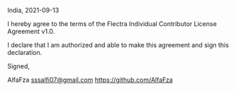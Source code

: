 India, 2021-09-13

I hereby agree to the terms of the Flectra Individual Contributor License
Agreement v1.0.

I declare that I am authorized and able to make this agreement and sign this
declaration.

Signed,

AlfaFza sssalfi07@gmail.com 
https://github.com/AlfaFza
